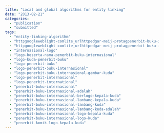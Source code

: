 ```yaml
---
title: "Local and global algorithms for entity linking"
date: "2013-02-21"
categories:
  - "publication"
  - "submitted"
tags:
  - "entity-linking-algorithm"
  - "httpgoogleweblight-comlite_urlhttpedgar-meij-protagpenerbit-buku-internasional-lambang-kuda"
  - "httpgoogleweblight-comlite_urlhttpedgar-meij-protagpenerbit-buku-internasional-logo-kuda"
  - "internasional-logo"
  - "logo-beserta-nama-penerbit-buku-internasional"
  - "logo-kuda-penerbit-buku"
  - "logo-penerbit-buku"
  - "logo-penerbit-buku-internasional"
  - "logo-penerbit-buku-internasional-gambar-kuda"
  - "logo-penerbit-internasional"
  - "logo-penerbit-international"
  - "penerbit-buku-internasional"
  - "penerbit-buku-internasional-adalah"
  - "penerbit-buku-internasional-berlogo-kepala-kuda"
  - "penerbit-buku-internasional-lambang-kepala-kuda"
  - "penerbit-buku-internasional-lambang-kuda"
  - "penerbit-buku-internasional-lambang-kuda-adalah"
  - "penerbit-buku-internasional-logo-kepala-kuda"
  - "penerbit-buku-internasional-logo-kuda"
  - "penerbit-komik-logo-kepala-kuda"
---
```

